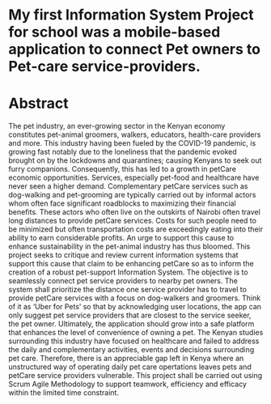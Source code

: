 # My first Information System Project for school was a mobile-based application to connect Pet owners to Pet-care service-providers. 

# Abstract
The pet industry, an ever-growing sector in the Kenyan economy constitutes pet-animal groomers, walkers, educators, health-care providers and more. This industry having been fueled by the COVID-19 pandemic, is growing fast notably due to the loneliness that the pandemic evoked brought on by the lockdowns and quarantines; causing Kenyans to seek out furry companions. Consequently, this has led to a growth in petCare economic opportunities. Services, especially pet-food and healthcare have never seen a higher demand. Complementary petCare services such as dog-walking and pet-grooming are typically carried out by informal actors whom often face significant roadblocks to maximizing their financial benefits. These actors who often live on the outskirts of Nairobi often travel long distances to provide petCare services. Costs for such people need to be minimized but often transportation costs are exceedingly eating into their ability to earn considerable profits. An urge to support this cause to enhance sustainability in the pet-animal industry has thus bloomed. This project seeks to critique and review current information systems that support this cause that claim to be enhancing petCare so as to inform the creation of a robust pet-support Information System. The objective is to seamlessly connect pet service providers to nearby pet owners. The system shall prioritize the distance one service provider has to travel to provide petCare services with a focus on dog-walkers and groomers. Think of it as ‘Uber for Pets’ so that by acknowledging user locations, the app can only suggest pet service providers that are closest to the service seeker, the pet owner. Ultimately, the application should grow into a safe platform that enhances the level of convenience of owning a pet. The Kenyan studies surrounding this industry have focused on healthcare and failed to address the daily and complementary activities, events and decisions surrounding pet care. Therefore, there is an appreciable gap left in Kenya where an unstructured way of operating daily pet care opertations leaves pets and petCare service providers vulnerable. This project shall be carried out using Scrum Agile Methodology to support teamwork, efficiency and efficacy within the limited time constraint.
